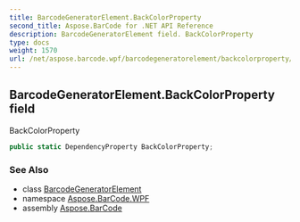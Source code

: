 ```yaml
---
title: BarcodeGeneratorElement.BackColorProperty
second_title: Aspose.BarCode for .NET API Reference
description: BarcodeGeneratorElement field. BackColorProperty
type: docs
weight: 1570
url: /net/aspose.barcode.wpf/barcodegeneratorelement/backcolorproperty/
---
```

## BarcodeGeneratorElement.BackColorProperty field

BackColorProperty

```csharp
public static DependencyProperty BackColorProperty;
```

### See Also

* class [BarcodeGeneratorElement](../)
* namespace [Aspose.BarCode.WPF](../../barcodegeneratorelement/)
* assembly [Aspose.BarCode](../../../)


